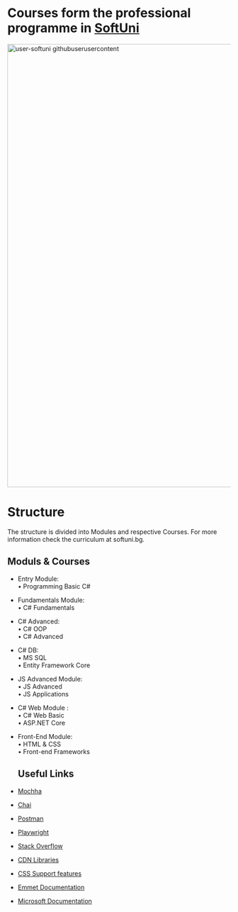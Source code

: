 # Courses form the professional programme in [SoftUni](https://softuni.bg/trainings/courses)
<img width="1000" alt="user-softuni githubuserusercontent" src="https://user-images.githubusercontent.com/64635613/119897634-9c857d80-bf38-11eb-8248-2cc0068b5b12.png">

# Structure
The structure is divided into Modules and respective Courses. For more information check the curriculum at softuni.bg.

## Moduls & Courses
* Entry Module:  
  • Programming Basic C#
* Fundamentals Module:   
  • C# Fundamentals
* C# Advanced:  
  • C# OOP         
  • C# Advanced
* C# DB:  
  • MS SQL    
  • Entity Framework Core
* JS Advanced Module:    
  • JS Advanced                                                                                                                                                            
  • JS Applications
* C# Web Module :       
  • C# Web Basic        
  • ASP.NET Core      
* Front-End Module:   
  • HTML & CSS      
  • Front-end Frameworks
  
  ## Useful Links
  
 * [Mochha](https://mochajs.org/)
 * [Chai](https://www.chaijs.com/)
 * [Postman](https://www.postman.com/)
 * [Playwright](https://playwright.dev/)
 * [Stack Overflow](https://stackoverflow.com/)
 * [CDN Libraries](https://cdnjs.com/libraries)
 * [CSS Support features](https://caniuse.com/)
 * [Emmet Documentation](https://docs.emmet.io/cheat-sheet/)
 * [Microsoft Documentation](https://learn.microsoft.com/en-us/docs/)
 
